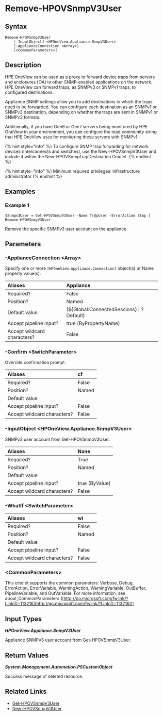 ﻿---
description: Remove SNMPv3 user from appliance.
---

# Remove-HPOVSnmpV3User

## Syntax

```text
Remove-HPOVSnmpV3User
    [-InputObject] <HPOneView.Appliance.SnmpV3User>
    [-ApplianceConnection <Array>]
    [<CommonParameters>]
```

## Description

HPE OneView can be used as a proxy to forward device traps from servers and enclosures (OA) to other SNMP-enabled applications on the network. HPE OneView can forward traps, as SNMPv3 or SNMPv1 traps, to configured destinations.

Appliance SNMP settings allow you to add destinations to which the traps need to be forwarded. You can configure each destination as an SNMPv1 or SNMPv3 destination, depending on whether the traps are sent in SNMPv1 or SNMPv3 formats. 

Additionally, if you have Gen6 or Gen7 servers being monitored by HPE OneView in your environment, you can configure the read community string that HPE OneView uses for monitoring these servers with SNMPv1. 

{% hint style="info" %}
To configure SNMP trap forwarding for network devices (interconnects and switches), use the New-HPOVSnmpV3User and include it within the New-HPOVSnmpTrapDestination Cmdlet.
{% endhint %}


{% hint style="info" %}
Minimum required privileges: Infrastructure administrator
{% endhint %}

## Examples

###  Example 1 

```text
$Snmpv3User = Get-HPOVSnmpV3User -Name Tr@pUser -ErrorAction Stop | Remove-HPOVSnmpV3User
```

Remove the specific SNMPv3 user account on the appliance.

## Parameters

### -ApplianceConnection &lt;Array&gt;

Specify one or more `[HPOneView.Appliance.Connection]` object(s) or Name property value(s).

| Aliases | Appliance |
| :--- | :--- |
| Required? | False |
| Position? | Named |
| Default value | (${Global:ConnectedSessions} &vert; ? Default) |
| Accept pipeline input? | true (ByPropertyName) |
| Accept wildcard characters? | False |

### -Confirm &lt;SwitchParameter&gt;

Override confirmation prompt.

| Aliases | cf |
| :--- | :--- |
| Required? | False |
| Position? | Named |
| Default value |  |
| Accept pipeline input? | False |
| Accept wildcard characters? | False |

### -InputObject &lt;HPOneView.Appliance.SnmpV3User&gt;

SNMPv3 user account from Get-HPOVSnmpV3User.

| Aliases | None |
| :--- | :--- |
| Required? | True |
| Position? | Named |
| Default value |  |
| Accept pipeline input? | true (ByValue) |
| Accept wildcard characters? | False |

### -WhatIf &lt;SwitchParameter&gt;



| Aliases | wi |
| :--- | :--- |
| Required? | False |
| Position? | Named |
| Default value |  |
| Accept pipeline input? | False |
| Accept wildcard characters? | False |

### &lt;CommonParameters&gt;

This cmdlet supports the common parameters: Verbose, Debug, ErrorAction, ErrorVariable, WarningAction, WarningVariable, OutBuffer, PipelineVariable, and OutVariable. For more information, see about\_CommonParameters \([http://go.microsoft.com/fwlink/?LinkID=113216](http://go.microsoft.com/fwlink/?LinkID=113216)\)

## Input Types

_**HPOneView.Appliance.SnmpV3User**_

Appliance SNMPv3 user account from Get-HPOVSnmpV3User.

## Return Values

_**System.Management.Automation.PSCustomObject**_

Success message of deleted resource.

## Related Links

* [Get-HPOVSnmpV3User](../appliance/get-hpovsnmpv3user.md)
* [New-HPOVSnmpV3User](new-hpovsnmpv3user.md)
